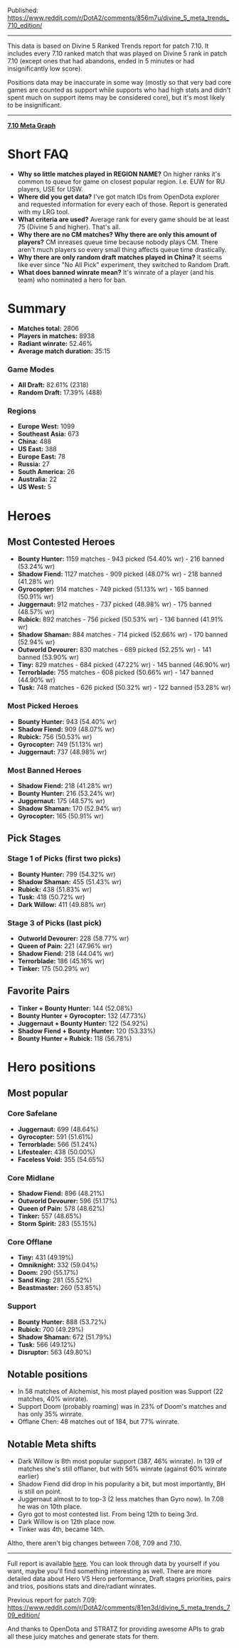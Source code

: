 Published: https://www.reddit.com/r/DotA2/comments/856m7u/divine_5_meta_trends_710_edition/

---

This data is based on Divine 5 Ranked Trends report for patch 7.10. It includes every 7.10 ranked match that was played on Divine 5 rank in patch 7.10 (except ones that had abandons, ended in 5 minutes or had insignificantly low score).

Positions data may be inaccurate in some way (mostly so that very bad core games are counted as support while supports who had high stats and didn't spent much on support items may be considered core), but it's most likely to be insignificant.

---

**[7.10 Meta Graph](https://imgur.com/3LxSmTi)**

# Short FAQ

* **Why so little matches played in REGION NAME?** On higher ranks it's common to queue for game on closest popular region. I.e. EUW for RU players, USE for USW.
* **Where did you get data?** I've got match IDs from OpenDota explorer and requested information for every each of those. Report is generated with my LRG tool.
* **What criteria are used?** Average rank for every game should be at least 75 (Divine 5 and higher). That's all.
* **Why there are no CM matches? Why there are only this amount of players?** CM inreases queue time because nobody plays CM. There aren't much players so every small thing affects queue time drastically.
* **Why there are only random draft matches played in China?** It seems like ever since "No All Pick" experiment, they switched to Random Draft.
* **What does banned winrate mean?** It's winrate of a player (and his team) who nominated a hero for ban.

# Summary

* **Matches total:** 2806
* **Players in matches:** 8938
* **Radiant winrate:** 52.46%
* **Average match duration:** 35:15

### Game Modes

* **All Draft:** 82.61% (2318)
* **Random Draft:** 17.39% (488)

### Regions

* **Europe West:** 1099
* **Southeast Asia:** 673
* **China:** 488
* **US East:** 388
* **Europe East:** 78
* **Russia:** 27
* **South America:** 26
* **Australia:** 22
* **US West:** 5

# Heroes

## Most Contested Heroes

* **Bounty Hunter:** 1159 matches - 943 picked (54.40% wr) - 216 banned (53.24% wr)
* **Shadow Fiend:** 1127 matches - 909 picked (48.07% wr) - 218 banned (41.28% wr)
* **Gyrocopter:** 914 matches - 749 picked (51.13% wr) - 165 banned (50.91% wr)
* **Juggernaut:** 912 matches - 737 picked (48.98% wr) - 175 banned (48.57% wr)
* **Rubick:** 892 matches - 756 picked (50.53% wr) - 136 banned (41.91% wr)
* **Shadow Shaman:** 884 matches - 714 picked (52.66% wr) - 170 banned (52.94% wr)
* **Outworld Devourer:** 830 matches - 689 picked (52.25% wr) - 141 banned (53.90% wr)
* **Tiny:** 829 matches - 684 picked (47.22% wr) - 145 banned (46.90% wr)
* **Terrorblade:** 755 matches - 608 picked (50.66% wr) - 147 banned (44.90% wr)
* **Tusk:** 748 matches - 626 picked (50.32% wr) - 122 banned (53.28% wr)

### Most Picked Heroes

* **Bounty Hunter:** 943 (54.40% wr)
* **Shadow Fiend:** 909 (48.07% wr)
* **Rubick:** 756 (50.53% wr)
* **Gyrocopter:** 749 (51.13% wr)
* **Juggernaut:** 737 (48.98% wr)

### Most Banned Heroes

* **Shadow Fiend:** 218 (41.28% wr)
* **Bounty Hunter:** 216 (53.24% wr)
* **Juggernaut:** 175 (48.57% wr)
* **Shadow Shaman:** 170 (52.94% wr)
* **Gyrocopter:** 165 (50.91% wr)

## Pick Stages

### Stage 1 of Picks (first two picks)

* **Bounty Hunter:** 799 (54.32% wr)
* **Shadow Shaman:** 455 (51.43% wr)
* **Rubick:** 438 (51.83% wr)
* **Tusk:** 418 (50.72% wr)
* **Dark Willow:** 411 (49.88% wr)

### Stage 3 of Picks (last pick)

* **Outworld Devourer:** 228 (58.77% wr)
* **Queen of Pain:** 221 (47.96% wr)
* **Shadow Fiend:** 218 (44.04% wr)
* **Terrorblade:** 186 (45.16% wr)
* **Tinker:** 175 (50.29% wr)

## Favorite Pairs

* **Tinker + Bounty Hunter:** 144 (52.08%)
* **Bounty Hunter + Gyrocopter:** 132 (47.73%)
* **Juggernaut + Bounty Hunter:** 122 (54.92%)
* **Shadow Fiend + Bounty Hunter:** 120 (53.33%)
* **Bounty Hunter + Rubick:** 118 (56.78%)

# Hero positions

## Most popular

### Core Safelane

* **Juggernaut:** 699 (48.64%)
* **Gyrocopter:** 591 (51.61%)
* **Terrorblade:** 566 (51.24%)
* **Lifestealer:** 438 (50.00%)
* **Faceless Void:** 355 (54.65%)

### Core Midlane

* **Shadow Fiend:** 896 (48.21%)
* **Outworld Devourer:** 596 (51.17%)
* **Queen of Pain:** 578 (48.62%)
* **Tinker:** 557 (48.65%)
* **Storm Spirit:** 283 (55.15%)

### Core Offlane

* **Tiny:** 431 (49.19%)
* **Omniknight:** 332 (59.04%)
* **Doom:** 290 (55.17%)
* **Sand King:** 281 (55.52%)
* **Beastmaster:** 260 (53.85%)

### Support

* **Bounty Hunter:** 888 (53.72%)
* **Rubick:** 700 (49.29%)
* **Shadow Shaman:** 672 (51.79%)
* **Tusk:** 566 (49.12%)
* **Disruptor:** 563 (49.80%)

## Notable positions

* In 58 matches of Alchemist, his most played position was Support (22 matches, 40% winrate).
* Support Doom (probably roaming) was in 23% of Doom's matches and has only 35% winrate.
* Offlane Chen: 48 matches out of 184, but 77% winrate.

## Notable Meta shifts

* Dark Willow is 8th most popular support (387, 46% winrate). In 139 of matches she's still offlaner, but with 56% winrate (against 60% winrate earlier)
* Shadow Fiend did drop in his popularity a bit, but most importantly, BH is still on point.
* Juggernaut almost to to top-3 (2 less matches than Gyro now). In 7.08 he was on 10th place.
* Gyro got to most contested list. From being 12th to being 3rd.
* Dark Willow is on 12th place now.
* Tinker was 4th, became 14th.

Altho, there aren't big changes between 7.08, 7.09 and 7.10.

---
Full report is available [here](http://spectralalliance.ru/reports/?league=div5_ranked_710). You can look through data by yourself if you want, maybe you'll find something interesting as well. There are more detailed data about Hero VS Hero performance, Draft stages priorities, pairs and trios, positions stats and dire/radiant winrates.

Previous report for patch 7.09: https://www.reddit.com/r/DotA2/comments/81en3d/divine_5_meta_trends_709_edition/

And thanks to OpenDota and STRATZ for providing awesome APIs to grab all these juicy matches and generate stats for them.
